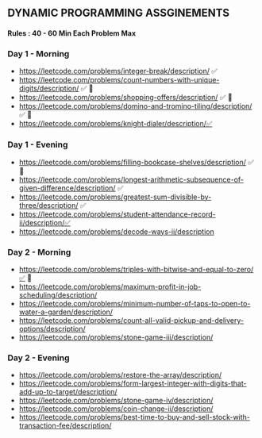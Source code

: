 ## DYNAMIC PROGRAMMING ASSGINEMENTS

#### Rules : 40 - 60 Min Each Problem Max

### Day 1 - Morning
- https://leetcode.com/problems/integer-break/description/ ✅ 
- https://leetcode.com/problems/count-numbers-with-unique-digits/description/ ✅ 🔄
- https://leetcode.com/problems/shopping-offers/description/ ✅ 🔄
- https://leetcode.com/problems/domino-and-tromino-tiling/description/ ✅ 🔄
- https://leetcode.com/problems/knight-dialer/description/✅ 

### Day 1 - Evening
- https://leetcode.com/problems/filling-bookcase-shelves/description/ ✅ 🔄
- https://leetcode.com/problems/longest-arithmetic-subsequence-of-given-difference/description/ ✅ 
- https://leetcode.com/problems/greatest-sum-divisible-by-three/description/  ✅ 
- https://leetcode.com/problems/student-attendance-record-ii/description/✅
- https://leetcode.com/problems/decode-ways-ii/description

### Day 2 - Morning
- https://leetcode.com/problems/triples-with-bitwise-and-equal-to-zero/✅ 🔄
- https://leetcode.com/problems/maximum-profit-in-job-scheduling/description/
- https://leetcode.com/problems/minimum-number-of-taps-to-open-to-water-a-garden/description/
- https://leetcode.com/problems/count-all-valid-pickup-and-delivery-options/description/
- https://leetcode.com/problems/stone-game-iii/description/

### Day 2 - Evening
- https://leetcode.com/problems/restore-the-array/description/
- https://leetcode.com/problems/form-largest-integer-with-digits-that-add-up-to-target/description/
- https://leetcode.com/problems/stone-game-iv/description/
- https://leetcode.com/problems/coin-change-ii/description/
- https://leetcode.com/problems/best-time-to-buy-and-sell-stock-with-transaction-fee/description/


